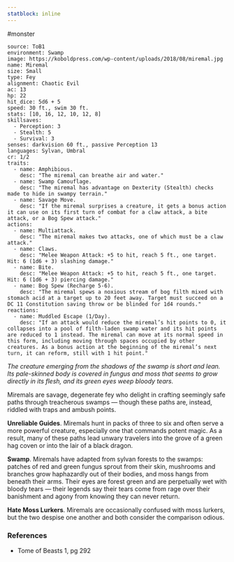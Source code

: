 ```yaml
---
statblock: inline
---
```

 #monster 

```statblock
source: ToB1
environment: Swamp
image: https://koboldpress.com/wp-content/uploads/2018/08/miremal.jpg
name: Miremal
size: Small
type: Fey
alignment: Chaotic Evil
ac: 13
hp: 22
hit_dice: 5d6 + 5
speed: 30 ft., swim 30 ft.
stats: [10, 16, 12, 10, 12, 8]
skillsaves:
  - Perception: 3
  - Stealth: 5
  - Survival: 3
senses: darkvision 60 ft., passive Perception 13
languages: Sylvan, Umbral
cr: 1/2
traits:
  - name: Amphibious.
    desc: "The miremal can breathe air and water."
  - name: Swamp Camouflage.
    desc: "The miremal has advantage on Dexterity (Stealth) checks made to hide in swampy terrain."
  - name: Savage Move.
    desc: "If the miremal surprises a creature, it gets a bonus action it can use on its first turn of combat for a claw attack, a bite attack, or a Bog Spew attack."
actions:
  - name: Multiattack.
    desc: "The miremal makes two attacks, one of which must be a claw attack."
  - name: Claws.
    desc: "Melee Weapon Attack: +5 to hit, reach 5 ft., one target. Hit: 6 (1d6 + 3) slashing damage."
  - name: Bite.
    desc: "Melee Weapon Attack: +5 to hit, reach 5 ft., one target. Hit: 6 (1d6 + 3) piercing damage."
  - name: Bog Spew (Recharge 5-6).
    desc: "The miremal spews a noxious stream of bog filth mixed with stomach acid at a target up to 20 feet away. Target must succeed on a DC 11 Constitution saving throw or be blinded for 1d4 rounds."
reactions:
  - name: Muddled Escape (1/Day).
    desc: "If an attack would reduce the miremal’s hit points to 0, it collapses into a pool of filth-laden swamp water and its hit points are reduced to 1 instead. The miremal can move at its normal speed in this form, including moving through spaces occupied by other creatures. As a bonus action at the beginning of the miremal’s next turn, it can reform, still with 1 hit point."
```

_The creature emerging from the shadows of the swamp is short and lean. Its pale-skinned body is covered in fungus and moss that seems to grow directly in its flesh, and its green eyes weep bloody tears._

Miremals are savage, degenerate fey who delight in crafting seemingly safe paths through treacherous swamps — though these paths are, instead, riddled with traps and ambush points.

**Unreliable Guides**. Miremals hunt in packs of three to six and often serve a more powerful creature, especially one that commands potent magic. As a result, many of these paths lead unwary travelers into the grove of a green hag coven or into the lair of a black dragon.

**Swamp**. Miremals have adapted from sylvan forests to the swamps: patches of red and green fungus sprout from their skin, mushrooms and branches grow haphazardly out of their bodies, and moss hangs from beneath their arms. Their eyes are forest green and are perpetually wet with bloody tears — their legends say their tears come from rage over their banishment and agony from knowing they can never return.

**Hate Moss Lurkers**. Miremals are occasionally confused with moss lurkers, but the two despise one another and both consider the comparison odious.

### References

* Tome of Beasts 1, pg 292
